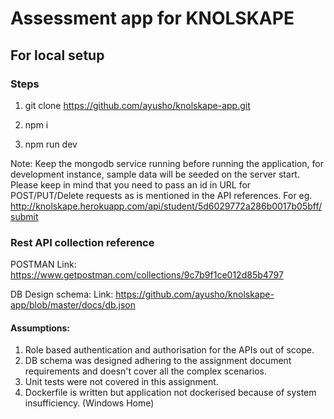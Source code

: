 # Assessment app for KNOLSKAPE

## For local setup

### Steps
1. git clone https://github.com/ayusho/knolskape-app.git

2. npm i

3. npm run dev

Note: Keep the mongodb service running before running the application, for development instance, sample data will be seeded on the server start.
Please keep in mind that you need to pass an id in URL for POST/PUT/Delete requests as is mentioned in the API references. 
For eg. http://knolskape.herokuapp.com/api/student/5d6029772a286b0017b05bff/submit

### Rest API collection reference
POSTMAN Link: https://www.getpostman.com/collections/9c7b9f1ce012d85b4797

DB Design schema:
Link: https://github.com/ayusho/knolskape-app/blob/master/docs/db.json

#### Assumptions:

1. Role based authentication and authorisation for the APIs out of scope. 
2. DB schema was designed adhering to the assignment document requirements and doesn't cover all the complex scenarios.
3. Unit tests were not covered in this assignment.
4. Dockerfile is written but application not dockerised because of system insufficiency. (Windows Home)

